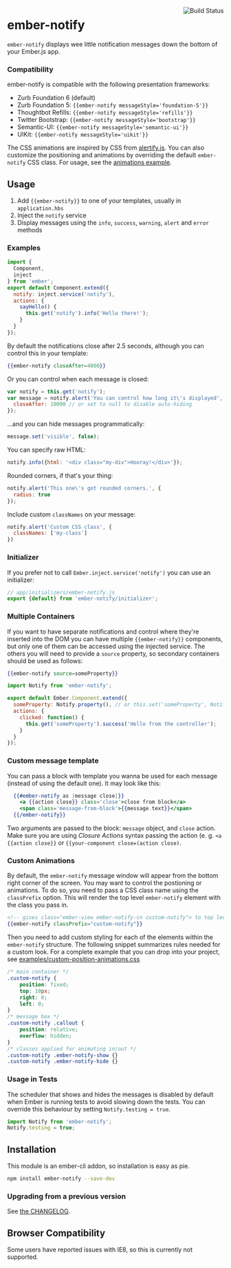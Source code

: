 [<img align='right' alt='Build Status' src='https://travis-ci.org/adopted-ember-addons/ember-notify.png'>](https://travis-ci.org/adopted-ember-addons/ember-notify)

# ember-notify

`ember-notify` displays wee little notification messages down the bottom of your Ember.js app.

### Compatibility

ember-notify is compatible with the following presentation frameworks:

- Zurb Foundation 6 (default)
- Zurb Foundation 5: `{{ember-notify messageStyle='foundation-5'}}`
- Thoughtbot Refills: `{{ember-notify messageStyle='refills'}}`
- Twitter Bootstrap: `{{ember-notify messageStyle='bootstrap'}}`
- Semantic-UI: `{{ember-notify messageStyle='semantic-ui'}}`
- UIKit: `{{ember-notify messageStyle='uikit'}}`

The CSS animations are inspired by CSS from [alertify.js](http://fabien-d.github.io/alertify.js/). You can also customize the positioning and animations by overriding the default `ember-notify` CSS class. For usage, see the [animations example](#custom-animations).

## Usage

1. Add `{{ember-notify}}` to one of your templates, usually in `application.hbs`
2. Inject the `notify` service
3. Display messages using the `info`, `success`, `warning`, `alert` and `error` methods

### Examples

```js
import {
  Component,
  inject
} from 'ember';
export default Component.extend({
  notify: inject.service('notify'),
  actions: {
    sayHello() {
      this.get('notify').info('Hello there!');
    }
  }
});
```

By default the notifications close after 2.5 seconds, although you can control this in your template:

```handlebars
{{ember-notify closeAfter=4000}}
```

Or you can control when each message is closed:

```js
var notify = this.get('notify');
var message = notify.alert('You can control how long it\'s displayed', {
  closeAfter: 10000 // or set to null to disable auto-hiding
});
```

...and you can hide messages programmatically:

```js
message.set('visible', false);
```

You can specify raw HTML:

```js
notify.info({html: '<div class="my-div">Hooray!</div>'});
```

Rounded corners, if that's your thing:

```js
notify.alert('This one\'s got rounded corners.', {
  radius: true
});
```

Include custom `classNames` on your message:

```js
notify.alert('Custom CSS class', {
  classNames: ['my-class']
})
```

### Initializer

If you prefer not to call `Ember.inject.service('notify')` you can use an initializer:

```js
// app/initializers/ember-notify.js
export {default} from 'ember-notify/initializer';
```

### Multiple Containers

If you want to have separate notifications and control where they're inserted into the DOM you can
have multiple `{{ember-notify}}` components, but only one of them can be accessed using the injected service.
The others you will need to provide a `source` property, so secondary containers should be used as follows:

```hbs
{{ember-notify source=someProperty}}
```

```js
import Notify from 'ember-notify';

export default Ember.Component.extend({
  someProperty: Notify.property(), // or this.set('someProperty', Notify.create())
  actions: {
    clicked: function() {
      this.get('someProperty').success('Hello from the controller');
    }
  }
});
```
### Custom message template
You can pass a block with template you wanna be used for each message (instead of using the default one). It may look like this:
```hbs
  {{#ember-notify as |message close|}}
    <a {{action close}} class='close'>close from block</a>
    <span class='message-from-block'>{{message.text}}</span>
  {{/ember-notify}}
```
Two arguments are passed to the block: `message` object, and `close` action. Make sure
you are using *Closure Actions* syntax passing the action (e. g. `<a {{action close}}` or
`{{your-component close=(action close)`.

### Custom Animations

By default, the `ember-notify` message window will appear from the bottom right corner of the
screen.  You may want to control the postioning or animations. To do so, you need to pass a CSS
class name using the `classPrefix` option. This will render the top level `ember-notify` element
with the class you pass in.

```hbs
<!-- gives class="ember-view ember-notify-cn custom-notify"> to top level element-->
{{ember-notify classPrefix="custom-notify"}}

```
Then you need to add custom styling for each of the elements within the `ember-notify` structure.
The following snippet summarizes rules needed for a custom look. For a complete example that you can drop into your project, see [examples/custom-position-animations.css](examples/custom-position-animations.css)
```css
/* main container */
.custom-notify {
	position: fixed;
	top: 10px;
	right: 0;
	left: 0;
}
/* message box */
.custom-notify .callout {
	position: relative;
	overflow: hidden;
}
/* classes applied for animating in/out */
.custom-notify .ember-notify-show {}
.custom-notify .ember-notify-hide {}
```

### Usage in Tests

The scheduler that shows and hides the messages is disabled by default when Ember is running tests
to avoid slowing down the tests. You can override this behaviour by setting `Notify.testing = true`.

```js
import Notify from 'ember-notify';
Notify.testing = true;
```

## Installation

This module is an ember-cli addon, so installation is easy as pie.

```sh
npm install ember-notify --save-dev
```

### Upgrading from a previous version

See [the CHANGELOG](https://github.com/adopted-ember-addons/ember-notify/blob/master/CHANGELOG.md).

## Browser Compatibility

Some users have reported issues with IE8, so this is currently not supported.

